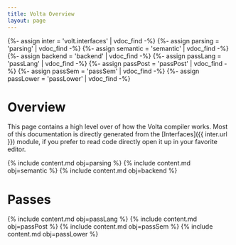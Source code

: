```yaml
---
title: Volta Overview
layout: page
---
```


{%- assign inter = 'volt.interfaces' | vdoc_find -%}
{%- assign parsing = 'parsing' | vdoc_find -%}
{%- assign semantic = 'semantic' | vdoc_find -%}
{%- assign backend = 'backend' | vdoc_find -%}
{%- assign passLang = 'passLang' | vdoc_find -%}
{%- assign passPost = 'passPost' | vdoc_find -%}
{%- assign passSem = 'passSem' | vdoc_find -%}
{%- assign passLower = 'passLower' | vdoc_find -%}

# Overview

This page contains a high level over of how the Volta compiler works. Most of
this documentation is directly generated from the [Interfaces]({{ inter.url }})
module, if you prefer to read code directly open it up in your favorite editor.

{% include content.md obj=parsing %}
{% include content.md obj=semantic %}
{% include content.md obj=backend %}

# Passes

{% include content.md obj=passLang %}
{% include content.md obj=passPost %}
{% include content.md obj=passSem %}
{% include content.md obj=passLower %}